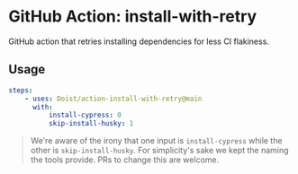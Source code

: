 # GitHub Action: install-with-retry

GitHub action that retries installing dependencies for less CI flakiness.

## Usage

```yml
steps:
    - uses: Doist/action-install-with-retry@main
      with:
          install-cypress: 0
          skip-install-husky: 1
```

> We're aware of the irony that one input is `install-cypress` while the other is `skip-install-husky`. For simplicity's sake we kept the naming the tools provide. PRs to change this are welcome.
